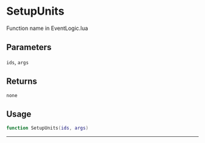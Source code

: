 # SetupUnits
Function name in EventLogic.lua
## Parameters
`ids`, `args`
## Returns
`none`
## Usage
```lua
function SetupUnits(ids, args)
```
---
